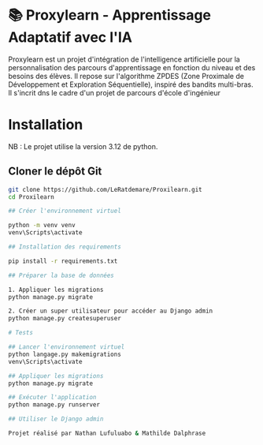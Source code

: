 # 📚 Proxylearn - Apprentissage Adaptatif avec l'IA

Proxylearn est un projet d'intégration de l'intelligence artificielle pour la personnalisation des parcours d'apprentissage en fonction du niveau et des besoins des élèves. Il repose sur l'algorithme ZPDES (Zone Proximale de Développement et Exploration Séquentielle), inspiré des bandits multi-bras.
Il s'incrit dns le cadre d'un projet de parcours d'école d'ingénieur


# Installation

NB : Le projet utilise la version 3.12 de python.

## Cloner le dépôt Git

```sh
git clone https://github.com/LeRatdemare/Proxilearn.git
cd Proxilearn

## Créer l'environnement virtuel

python -m venv venv
venv\Scripts\activate    

## Installation des requirements

pip install -r requirements.txt

## Préparer la base de données

1. Appliquer les migrations
python manage.py migrate

2. Créer un super utilisateur pour accéder au Django admin 
python manage.py createsuperuser

# Tests

## Lancer l'environnement virtuel
python langage.py makemigrations
venv\Scripts\activate  

## Appliquer les migrations
python manage.py migrate

## Exécuter l'application
python manage.py runserver

## Utiliser le Django admin

Projet réalisé par Nathan Lufuluabo & Mathilde Dalphrase